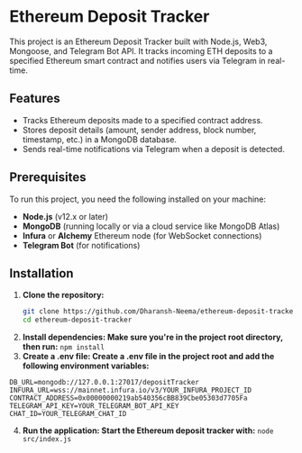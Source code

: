 # Ethereum Deposit Tracker

This project is an Ethereum Deposit Tracker built with Node.js, Web3, Mongoose, and Telegram Bot API. It tracks incoming ETH deposits to a specified Ethereum smart contract and notifies users via Telegram in real-time.

## Features

- Tracks Ethereum deposits made to a specified contract address.
- Stores deposit details (amount, sender address, block number, timestamp, etc.) in a MongoDB database.
- Sends real-time notifications via Telegram when a deposit is detected.

## Prerequisites

To run this project, you need the following installed on your machine:

- **Node.js** (v12.x or later)
- **MongoDB** (running locally or via a cloud service like MongoDB Atlas)
- **Infura** or **Alchemy** Ethereum node (for WebSocket connections)
- **Telegram Bot** (for notifications)

## Installation

1. **Clone the repository:**
   ```bash
   git clone https://github.com/Dharansh-Neema/ethereum-deposit-tracker.git
   cd ethereum-deposit-tracker
   ```
2. **Install dependencies: Make sure you're in the project root directory, then run:**
   `npm install`
3. **Create a .env file: Create a .env file in the project root and add the following environment variables:**

```
DB_URL=mongodb://127.0.0.1:27017/depositTracker
INFURA_URL=wss://mainnet.infura.io/v3/YOUR_INFURA_PROJECT_ID
CONTRACT_ADDRESS=0x00000000219ab540356cBB839Cbe05303d7705Fa
TELEGRAM_API_KEY=YOUR_TELEGRAM_BOT_API_KEY
CHAT_ID=YOUR_TELEGRAM_CHAT_ID
```

4. **Run the application: Start the Ethereum deposit tracker with:**
   `node src/index.js`
